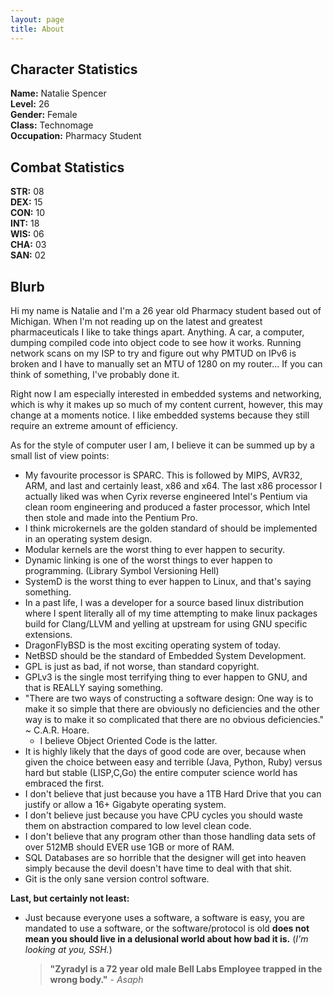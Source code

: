 ```yaml
---
layout: page
title: About
---
```

## Character Statistics ##
**Name:**       Natalie Spencer  
**Level:**      26  
**Gender:**     Female  
**Class:**      Technomage  
**Occupation:** Pharmacy Student  

## Combat Statistics ##
**STR:** 08  
**DEX:** 15  
**CON:** 10  
**INT:** 18  
**WIS:** 06  
**CHA:** 03  
**SAN:** 02  

## Blurb ##
Hi my name is Natalie and I'm a 26 year old Pharmacy student based out of
Michigan. When I'm not reading up on the latest and greatest pharmaceuticals
I like to take things apart. Anything. A car, a computer, dumping compiled
code into object code to see how it works. Running network scans on my ISP
to try and figure out why PMTUD on IPv6 is broken and I have to manually set
an MTU of 1280 on my router... If you can think of something, I've probably
done it.

Right now I am especially interested in embedded systems and networking, which
is why it makes up so much of my content current, however, this may change at
a moments notice. I like embedded systems because they still require an
extreme amount of efficiency.

As for the style of computer user I am, I believe it can be summed up by a
small list of view points:

 * My favourite processor is SPARC. This is followed by MIPS, AVR32, ARM, and
   last and certainly least, x86 and x64. The last x86 processor I actually
   liked was when Cyrix reverse engineered Intel's Pentium via clean room
   engineering and produced a faster processor, which Intel then stole and
   made into the Pentium Pro.
 * I think microkernels are the golden standard of should be implemented in an
   operating system design.
 * Modular kernels are the worst thing to ever happen to security.
 * Dynamic linking is one of the worst things to ever happen to programming.
   (Library Symbol Versioning Hell)
 * SystemD is the worst thing to ever happen to Linux, and that's saying
   something.
 * In a past life, I was a developer for a source based linux distribution
   where I spent literally all of my time attempting to make linux packages
   build for Clang/LLVM and yelling at upstream for using GNU specific
   extensions.
 * DragonFlyBSD is the most exciting operating system of today.
 * NetBSD should be the standard of Embedded System Development.
 * GPL is just as bad, if not worse, than standard copyright.
 * GPLv3 is the single most terrifying thing to ever happen to GNU, and that
   is REALLY saying something.
 * "There are two ways of constructing a software design: One way is to make it
   so simple that there are obviously no deficiencies and the other way is to
   make it so complicated that there are no obvious deficiencies." ~ C.A.R.
   Hoare.
      - I believe Object Oriented Code is the latter.
 * It is highly likely that the days of good code are over, because when
   given the choice between easy and terrible (Java, Python, Ruby) versus
   hard but stable (LISP,C,Go) the entire computer science world has
   embraced the first.
 * I don't believe that just because you have a 1TB Hard Drive that you can
   justify or allow a 16+ Gigabyte operating system.
 * I don't believe just because you have CPU cycles you should waste them
   on abstraction compared to low level clean code.
 * I don't believe that any program other than those handling data sets of
   over 512MB should EVER use 1GB or more of RAM.
 * SQL Databases are so horrible that the designer will get into heaven
   simply because the devil doesn't have time to deal with that shit.
 * Git is the only sane version control software.

 **Last, but certainly not least:**

 * Just because everyone uses a software, a software is easy, you are mandated
   to use a software, or the software/protocol is old **does not mean
   you should live in a delusional world about how bad it is.** (*I'm looking
   at you, SSH.*)


   > **"Zyradyl is a 72 year old male Bell Labs Employee trapped in the
   > wrong body."** - *Asaph*
